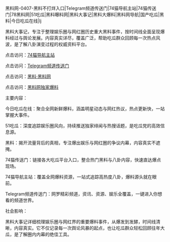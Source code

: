 #
黑料网-0407-黑料不打烊入口|Telegram频道传送门|74猫导航主站|74猫传送门|78黑料网|51吃瓜|黑料曝料网|黑料大事记|黑料大爆料|黑料网导航|国产吃瓜|黑料|今日吃瓜在线|lj

黑料大事记，专注于整理娱乐圈与网红圈历史重大黑料事件，按时间线全面呈现爆料经过与舆论发展。内容真实详尽，覆盖广泛，帮助吃瓜群众回顾每一次热点风波，是了解八卦演变过程的权威资料平台。


点击访问：<a href="https://74mao.com/">74猫导航主站</a>

点击访问：<a href="https://74mao.com/">Telegram频道传送门</a>

点击访问：<a href="https://gbs-3wd.pages.dev/">黑料·黑料网</a>

点击访问：<a href="https://tyer.pages.dev/">黑料网独家爆料</a>


主要内容：

今日吃瓜在线：聚合全网新鲜爆料，涵盖明星动态与网红热议，热点更新快，一站掌握大事件。

51吃瓜：深度追踪娱乐圈风向，持续推送独家绯闻与热搜话题，是吃瓜党的高效信息源。

黑料：揭开流量背后的真相，专注爆出娱乐与网红圈的争议内幕，内容真实不遮掩。

74猫传送门：链接各大吃瓜平台入口，整合热门黑料与八卦内容，快速直达爆点现场。

74猫导航主站：覆盖全网爆料资源，一站式追踪高热度八卦，爆料源头就在眼前。

Telegram频道传送门：网罗精彩频道，资讯、资源、娱乐全覆盖，一键进入你想看的频道世界。

社会影响：

黑料大事记详细梳理娱乐圈与网红界的重要爆料事件，从爆发到发酵，时间线清晰，内容真实。它不仅记录每一次舆论风暴的起点，也让吃瓜群众轻松回顾往年大瓜，是了解圈内内幕的绝佳工具。

<span style="display:none;">[Canonical link](https://github.com/1246589/8956565 ）</span>
